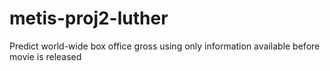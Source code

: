 # metis-proj2-luther
Predict world-wide box office gross using only information available before movie is released
